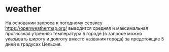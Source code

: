 # weather
На основании запроса к погодному сервису https://openweathermap.org/ выводится средняя и максимальная прогнозная утренняя температура в городе (в запросе можно указывать широту и долготу вместо названия города) за предстоящие 5 дней в градусах Цельсия.
